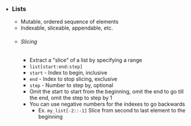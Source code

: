 
- ### Lists
	- Mutable, ordered sequence of elements
	- Indexable, sliceable, appendable, etc.
	- ###### Slicing
		- Extract a "slice" of a list by specifying a range
		- `list[start:end:step]`
		- `start` - Index to begin, inclusive
		- `end` - Index to stop slicing, exclusive
		- `step` - Number to step by, optional
		- Omit the start to start from the beginning, omit the end to go till the end, omit the step to step by 1
		- You can use negative numbers for the indexes to go backwards
			- Ex. `my_list[-2::-1]` Slice from second to last element to the beginning